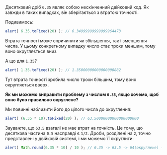 Десятковий дріб `6.35` являє собою нескінченний двійковий код. Як завжди в таких випадках, він зберігається з втратою точності.

Подивимось:

```js run
alert( 6.35.toFixed(20) ); // 6.34999999999999964473
```

Втрата точності може спричинити як збільшення, так і зменшення числа. У цьому конкретному випадку число стає трохи меншим, тому воно округляється вниз.

А що для `1.35`?

```js run
alert( 1.35.toFixed(20) ); // 1.35000000000000008882
```

Тут втрата точності зробила число трохи більшим, тому воно округляється вверх.

**Як ми можемо виправити проблему з числом `6.35`, якщо хочемо, щоб воно було правильно округлене?**

Ми повинні наблизити його до цілого числа до округлення:

```js run
alert( (6.35 * 10).toFixed(20) ); // 63.50000000000000000000
```

Зауважте, що `63.5` взагалі не має втрат на точність. Це тому, що десяткова частина `0.5` насправді є `1/2`. Дроби, розділені на `2`, точно представлені у двійковій системі, і ми можемо її округлити:


```js run
alert( Math.round(6.35 * 10) / 10 ); // 6.35 -> 63.5 -> 64(округлене) -> 6.4
```
